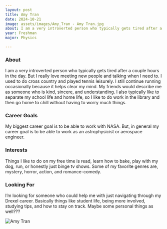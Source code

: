 ```yaml
---
layout: post
title: Amy Tran 
date: 2024-10-21
image: assets/images/Amy_Tran - Amy Tran.jpg
about: I am a very introverted person who typically gets tired after a couple hours in the day. But I really love meeting new people and talking when I need to. I used to do cross country and played tennis leisurely. I still continue running occasionally because it helps clear my mind. My friends would describe me as someone who is kind, sincere, and understanding. I also typically like to separate my school life and home life, so I like to do work in the library and then go home to chill without having to worry much things.
year: Freshman
major: Physics

---
```


### About

I am a very introverted person who typically gets tired after a couple hours in the day. But I really love meeting new people and talking when I need to. I used to do cross country and played tennis leisurely. I still continue running occasionally because it helps clear my mind. My friends would describe me as someone who is kind, sincere, and understanding. I also typically like to separate my school life and home life, so I like to do work in the library and then go home to chill without having to worry much things.

### Career Goals

My biggest career goal is to be able to work with NASA. But, in general my career goal is to be able to work as an astrophysicist or aerospace engineer.

### Interests

Things I like to do on my free time is read, learn how to bake, play with my dog, run, or honestly just binge tv shows. Some of my favorite genres are, mystery, horror, action, and romance-comedy.

### Looking For

I’m looking for someone who could help me with just navigating through my Drexel career. Basically things like student life, being more involved, studying tips, and how to stay on track. Maybe some personal things as well???

<div class="text-center my-5">
    <img src="https://sase-drexel.github.io/mentorship-2024/assets/images/Amy_Tran - Amy Tran.jpg" alt="Amy Tran" class="rounded post-img" />
</div>
